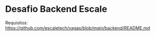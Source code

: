 # Desafio Backend Escale

Requisitos: https://github.com/escaletech/vagas/blob/main/backend/README.md  
